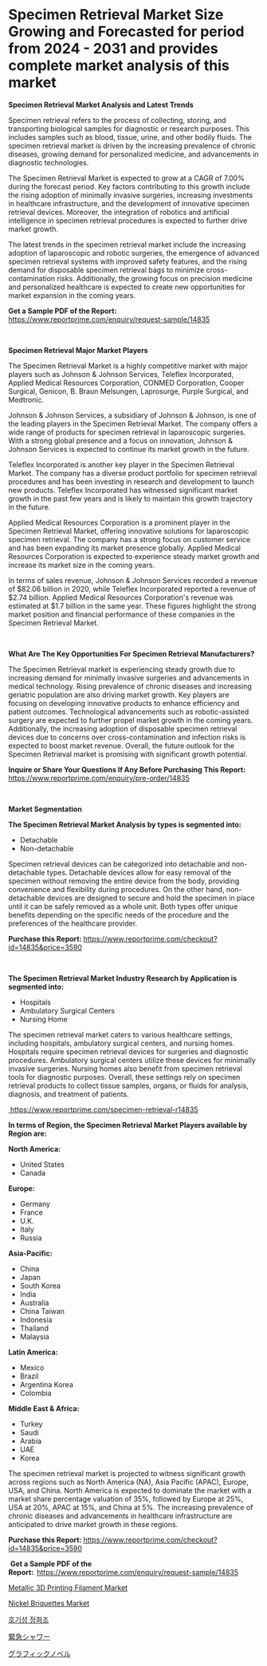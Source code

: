 <p><h1>Specimen Retrieval Market Size Growing and Forecasted for period from 2024 - 2031 and provides complete market analysis of this market</h1></p><p><strong>Specimen Retrieval Market Analysis and Latest Trends</strong></p>
<p><p>Specimen retrieval refers to the process of collecting, storing, and transporting biological samples for diagnostic or research purposes. This includes samples such as blood, tissue, urine, and other bodily fluids. The specimen retrieval market is driven by the increasing prevalence of chronic diseases, growing demand for personalized medicine, and advancements in diagnostic technologies.</p><p>The Specimen Retrieval Market is expected to grow at a CAGR of 7.00% during the forecast period. Key factors contributing to this growth include the rising adoption of minimally invasive surgeries, increasing investments in healthcare infrastructure, and the development of innovative specimen retrieval devices. Moreover, the integration of robotics and artificial intelligence in specimen retrieval procedures is expected to further drive market growth.</p><p>The latest trends in the specimen retrieval market include the increasing adoption of laparoscopic and robotic surgeries, the emergence of advanced specimen retrieval systems with improved safety features, and the rising demand for disposable specimen retrieval bags to minimize cross-contamination risks. Additionally, the growing focus on precision medicine and personalized healthcare is expected to create new opportunities for market expansion in the coming years.</p></p>
<p><strong>Get a Sample PDF of the Report:&nbsp;</strong> <a href="https://www.reportprime.com/enquiry/request-sample/14835">https://www.reportprime.com/enquiry/request-sample/14835</a></p>
<p>&nbsp;</p>
<p><strong>Specimen Retrieval Major Market Players</strong></p>
<p><p>The Specimen Retrieval Market is a highly competitive market with major players such as Johnson & Johnson Services, Teleflex Incorporated, Applied Medical Resources Corporation, CONMED Corporation, Cooper Surgical, Genicon, B. Braun Melsungen, Laprosurge, Purple Surgical, and Medtronic.</p><p>Johnson & Johnson Services, a subsidiary of Johnson & Johnson, is one of the leading players in the Specimen Retrieval Market. The company offers a wide range of products for specimen retrieval in laparoscopic surgeries. With a strong global presence and a focus on innovation, Johnson & Johnson Services is expected to continue its market growth in the future.</p><p>Teleflex Incorporated is another key player in the Specimen Retrieval Market. The company has a diverse product portfolio for specimen retrieval procedures and has been investing in research and development to launch new products. Teleflex Incorporated has witnessed significant market growth in the past few years and is likely to maintain this growth trajectory in the future.</p><p>Applied Medical Resources Corporation is a prominent player in the Specimen Retrieval Market, offering innovative solutions for laparoscopic specimen retrieval. The company has a strong focus on customer service and has been expanding its market presence globally. Applied Medical Resources Corporation is expected to experience steady market growth and increase its market size in the coming years.</p><p>In terms of sales revenue, Johnson & Johnson Services recorded a revenue of $82.06 billion in 2020, while Teleflex Incorporated reported a revenue of $2.74 billion. Applied Medical Resources Corporation's revenue was estimated at $1.7 billion in the same year. These figures highlight the strong market position and financial performance of these companies in the Specimen Retrieval Market.</p></p>
<p>&nbsp;</p>
<p><strong>What Are The Key Opportunities For Specimen Retrieval Manufacturers?</strong></p>
<p><p>The Specimen Retrieval market is experiencing steady growth due to increasing demand for minimally invasive surgeries and advancements in medical technology. Rising prevalence of chronic diseases and increasing geriatric population are also driving market growth. Key players are focusing on developing innovative products to enhance efficiency and patient outcomes. Technological advancements such as robotic-assisted surgery are expected to further propel market growth in the coming years. Additionally, the increasing adoption of disposable specimen retrieval devices due to concerns over cross-contamination and infection risks is expected to boost market revenue. Overall, the future outlook for the Specimen Retrieval market is promising with significant growth potential.</p></p>
<p><strong>Inquire or Share Your Questions If Any Before Purchasing This Report:</strong> <a href="https://www.reportprime.com/enquiry/pre-order/14835">https://www.reportprime.com/enquiry/pre-order/14835</a></p>
<p>&nbsp;</p>
<p><strong>Market Segmentation</strong></p>
<p><strong>The Specimen Retrieval Market Analysis by types is segmented into:</strong></p>
<p><ul><li>Detachable</li><li>Non-detachable</li></ul></p>
<p><p>Specimen retrieval devices can be categorized into detachable and non-detachable types. Detachable devices allow for easy removal of the specimen without removing the entire device from the body, providing convenience and flexibility during procedures. On the other hand, non-detachable devices are designed to secure and hold the specimen in place until it can be safely removed as a whole unit. Both types offer unique benefits depending on the specific needs of the procedure and the preferences of the healthcare provider.</p></p>
<p><strong>Purchase this Report:&nbsp;</strong><a href="https://www.reportprime.com/checkout?id=14835&price=3590">https://www.reportprime.com/checkout?id=14835&price=3590</a></p>
<p>&nbsp;</p>
<p><strong>The Specimen Retrieval Market Industry Research by Application is segmented into:</strong></p>
<p><ul><li>Hospitals</li><li>Ambulatory Surgical Centers</li><li>Nursing Home</li></ul></p>
<p><p>The specimen retrieval market caters to various healthcare settings, including hospitals, ambulatory surgical centers, and nursing homes. Hospitals require specimen retrieval devices for surgeries and diagnostic procedures. Ambulatory surgical centers utilize these devices for minimally invasive surgeries. Nursing homes also benefit from specimen retrieval tools for diagnostic purposes. Overall, these settings rely on specimen retrieval products to collect tissue samples, organs, or fluids for analysis, diagnosis, and treatment of patients.</p></p>
<p><a href="https://www.reportprime.com/specimen-retrieval-r14835">&nbsp;https://www.reportprime.com/specimen-retrieval-r14835</a></p>
<p><strong>In terms of Region, the Specimen Retrieval Market Players available by Region are:</strong></p>
<p>
    <p> <strong> North America: </strong>
        <ul>
            <li>United States</li>
            <li>Canada</li>
        </ul>
        </p> 
    <p> <strong> Europe: </strong>
        <ul>
            <li>Germany</li>
            <li>France</li>
            <li>U.K.</li>
            <li>Italy</li>
            <li>Russia</li>
        </ul>
        </p> 
    <p> <strong> Asia-Pacific: </strong>
        <ul>
            <li>China</li>
            <li>Japan</li>
            <li>South Korea</li>
            <li>India</li>
            <li>Australia</li>
            <li>China Taiwan</li>
            <li>Indonesia</li>
            <li>Thailand</li>
            <li>Malaysia</li>
        </ul>
        </p> 
    <p> <strong> Latin America: </strong>
        <ul>
            <li>Mexico</li>
            <li>Brazil</li>
            <li>Argentina Korea</li>
            <li>Colombia</li>
        </ul>
        </p> 
    <p> <strong> Middle East & Africa: </strong>
        <ul>
            <li>Turkey</li>
            <li>Saudi</li>
            <li>Arabia</li>
            <li>UAE</li>
            <li>Korea</li>
        </ul>
    </p>
    </p>
<p><p>The specimen retrieval market is projected to witness significant growth across regions such as North America (NA), Asia Pacific (APAC), Europe, USA, and China. North America is expected to dominate the market with a market share percentage valuation of 35%, followed by Europe at 25%, USA at 20%, APAC at 15%, and China at 5%. The increasing prevalence of chronic diseases and advancements in healthcare infrastructure are anticipated to drive market growth in these regions.</p></p>
<p><strong>Purchase this Report: </strong><a href="https://www.reportprime.com/checkout?id=14835&price=3590">https://www.reportprime.com/checkout?id=14835&price=3590</a></p>
<p>&nbsp;<strong>Get a Sample PDF of the Report:&nbsp;&nbsp;</strong><a href="https://www.reportprime.com/enquiry/request-sample/14835">https://www.reportprime.com/enquiry/request-sample/14835</a></p>
<p><strong></strong></p>
<p><p><a href="https://www.linkedin.com/pulse/global-metallic-3d-printing-filament-market-size-trends-wpsae?trackingId=BHeQ4AUVf%2BdBXH9HhqIcGA%3D%3D">Metallic 3D Printing Filament Market</a></p><p><a href="https://www.linkedin.com/pulse/nickel-briquettes-market-research-report-unlocks-analysis-financial-lnwhe?trackingId=49Tsr%2BaQqvo%2BAZVRrwDRFg%3D%3D">Nickel Briquettes Market</a></p><p><a href="https://medium.com/@kylevasquez266/%EC%9C%A0%EC%82%B0%EA%B7%A0%ED%95%AD%EC%82%B0%EC%A0%9C-%EC%8B%9C%EC%9E%A5-%EC%A0%84%EB%A7%9D-%EC%82%B0%EC%97%85-%EA%B0%9C%EC%9A%94-%EB%B0%8F-%EC%98%88%EC%B8%A1-2024%EB%85%84%EB%B6%80%ED%84%B0-2031%EB%85%84%EA%B9%8C%EC%A7%80-43174a1cd9e9">호기성 정화조</a></p><p><a href="https://medium.com/@dixiegrimes2023/%E7%B7%8A%E6%80%A5%E3%82%B7%E3%83%A3%E3%83%AF%E3%83%BC%E3%83%9E%E3%83%BC%E3%82%B1%E3%83%83%E3%83%88%E3%81%AF%E5%B8%82%E5%A0%B4%E3%82%B7%E3%82%A7%E3%82%A2-%E5%B8%82%E5%A0%B4%E3%83%88%E3%83%AC%E3%83%B3%E3%83%89-%E5%B8%82%E5%A0%B4%E6%88%90%E9%95%B7%E3%81%AB%E9%96%A2%E3%81%99%E3%82%8B%E6%83%85%E5%A0%B1%E3%82%92%E6%8F%90%E4%BE%9B%E3%81%97%E3%81%BE%E3%81%99-b8490fe62b3d">緊急シャワー</a></p><p><a href="https://medium.com/@russellrodriguez2727/%E3%82%B0%E3%83%A9%E3%83%95%E3%82%A3%E3%83%83%E3%82%AF%E3%83%8E%E3%83%99%E3%83%AB%E5%B8%82%E5%A0%B4%E3%82%B7%E3%82%A7%E3%82%A2%E3%81%AE%E9%80%B2%E5%8C%96%E3%81%A8%E5%B8%82%E5%A0%B4%E6%88%90%E9%95%B7%E3%83%88%E3%83%AC%E3%83%B3%E3%83%892024%E5%B9%B4-2031%E5%B9%B4-2ac3a752aa0c">グラフィックノベル</a></p></p>